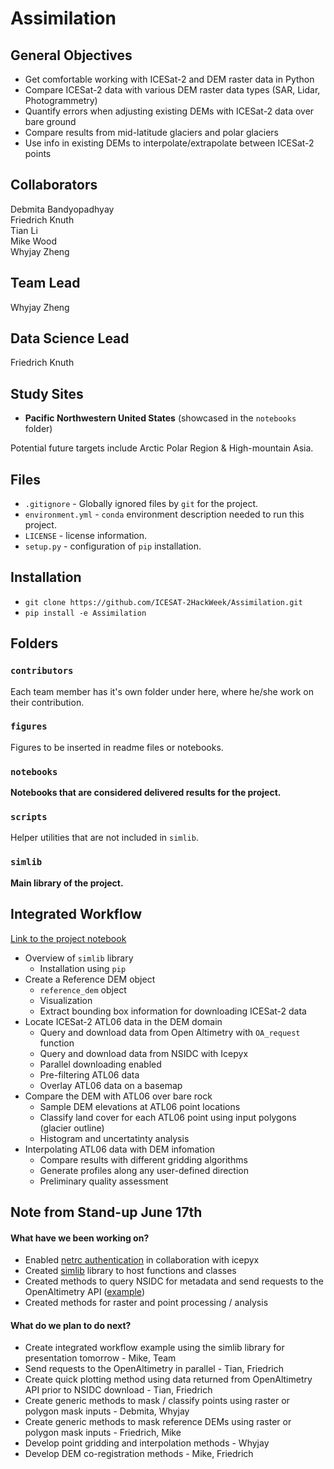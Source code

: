 # Assimilation

## General Objectives
* Get comfortable working with ICESat-2 and DEM raster data in Python  
* Compare ICESat-2 data with various DEM raster data types (SAR, Lidar, Photogrammetry)
* Quantify errors when adjusting existing DEMs with ICESat-2 data over bare ground  
* Compare results from mid-latitude glaciers and polar glaciers  
* Use info in existing DEMs to interpolate/extrapolate between ICESat-2 points  

## Collaborators
Debmita Bandyopadhyay  
Friedrich Knuth  
Tian Li  
Mike Wood  
Whyjay Zheng  

## Team Lead
Whyjay Zheng

## Data Science Lead
Friedrich Knuth

## Study Sites
* **Pacific Northwestern United States** (showcased in the `notebooks` folder)

Potential future targets include Arctic Polar Region & High-mountain Asia.


## Files
* `.gitignore` - Globally ignored files by `git` for the project.
* `environment.yml` - `conda` environment description needed to run this project.
* `LICENSE` - license information.
* `setup.py` - configuration of `pip` installation.

## Installation
* `git clone https://github.com/ICESAT-2HackWeek/Assimilation.git`   
* `pip install -e Assimilation`

## Folders

### `contributors`
Each team member has it's own folder under here, where he/she work on their contribution.

### `figures`
Figures to be inserted in readme files or notebooks.

### `notebooks`
**Notebooks that are considered delivered results for the project.**

### `scripts`
Helper utilities that are not included in `simlib`.

### `simlib`
**Main library of the project.**

## Integrated Workflow

[Link to the project notebook](https://github.com/ICESAT-2HackWeek/Assimilation/blob/master/notebooks/Assimilation_presentation.ipynb)

* Overview of `simlib` library
  - Installation using `pip`
* Create a Reference DEM object
  - `reference_dem` object
  - Visualization
  - Extract bounding box information for downloading ICESat-2 data
* Locate ICESat-2 ATL06 data in the DEM domain
  - Query and download data from Open Altimetry with `OA_request` function
  - Query and download data from NSIDC with Icepyx
  - Parallel downloading enabled
  - Pre-filtering ATL06 data
  - Overlay ATL06 data on a basemap
* Compare the DEM with ATL06 over bare rock
  - Sample DEM elevations at ATL06 point locations
  - Classify land cover for each ATL06 point using input polygons (glacier outline)
  - Histogram and uncertatinty analysis
* Interpolating ATL06 data with DEM infomation
  - Compare results with different gridding algorithms
  - Generate profiles along any user-defined direction
  - Preliminary quality assessment

## Note from Stand-up June 17th

#### What have we been working on?
* Enabled [netrc authentication](https://github.com/icesat2py/icepyx/pull/71) in collaboration with icepyx
* Created [simlib](https://github.com/ICESAT-2HackWeek/Assimilation/tree/master/simlib) library to host functions and classes
* Created methods to query NSIDC for metadata and send requests to the OpenAltimetry API ([example](https://github.com/ICESAT-2HackWeek/Assimilation/blob/master/contributors/icetianli/READ_ATL06.ipynb))
* Created methods for raster and point processing / analysis


#### What do we plan to do next?
* Create integrated workflow example using the simlib library for presentation tomorrow - Mike, Team
* Send requests to the OpenAltimetry in parallel - Tian, Friedrich
* Create quick plotting method using data returned from OpenAltimetry API prior to NSIDC download - Tian, Friedrich
* Create generic methods to mask / classify points using raster or polygon mask inputs - Debmita, Whyjay
* Create generic methods to mask reference DEMs using raster or polygon mask inputs - Friedrich, Mike
* Develop point gridding and interpolation methods - Whyjay
* Develop DEM co-registration methods - Mike, Friedrich

<!-- #### Blockers?
* Does anyone have a point of contact at openaltimetry to provide feedback?

<img src="./figures/standup.png" width="400"> -->


